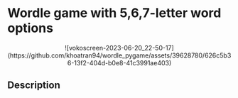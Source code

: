 # Wordle game with 5,6,7-letter word options

<p align="center">
![vokoscreen-2023-06-20_22-50-17](https://github.com/khoatran94/wordle_pygame/assets/39628780/626c5b36-13f2-404d-b0e8-41c3991ae403)
</p>

## Description

